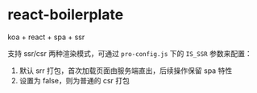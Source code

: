 # react-boilerplate

koa + react + spa + ssr

支持 ssr/csr 两种渲染模式，可通过 `pro-config.js` 下的 `IS_SSR` 参数来配置：

1. 默认 srr 打包，首次加载页面由服务端直出，后续操作保留 spa 特性
2. 设置为 false，则为普通的 csr 打包
